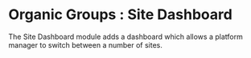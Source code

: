 # Organic Groups : Site Dashboard
The Site Dashboard module adds a dashboard which allows a platform manager to
switch between a number of sites.
